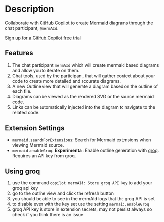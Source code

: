 # Description

Collaborate with [GitHub Copilot](https://code.visualstudio.com/docs/copilot/overview) to create [Mermaid](https://mermaid.js.org/intro/) diagrams through the chat participant, `@mermAId`.

[Sign up for a GitHub Copilot free trial](https://github.com/settings/copilot)

## Features

1. The chat participant `mermAId` which will create mermaid based diagrams and allow you to iterate on them.
2. Chat tools, used by the participant, that will gather context about your code to create more detailed and accurate diagrams.
3. A new Outline view that will generate a diagram based on the outline of each file.
4. Diagrams can be viewed as the rendered SVG or the source mermaid code.
5. Links can be automatically injected into the diagram to navigate to the related code.

## Extension Settings

- `mermaid.searchForExtensions`: Search for Mermaid extensions when viewing Mermaid source.
- `mermaid.enableGroq`: **Experimental**: Enable outline generation with [groq](https://groq.com/). Requires an API key from groq.

## Using groq

1. use the command `copilot mermAId: Store groq API key` to add your groq api key
2. go to the outline view and click the refresh button
3. you should be able to see in the mermAId logs that the groq API is set
4. to disable even with the key set use the setting `mermaid.enableGroq`
5. groq API key is store in extension secrets, may not persist always so check if you think there is an issue
